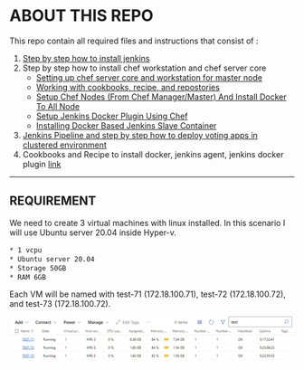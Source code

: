 # ABOUT THIS REPO

This repo contain all required files and instructions that consist of :
1. [Step by step how to install jenkins](./installing-jenkins.md)
2. Step by step how to install chef workstation and chef server core
    * [Setting up chef server core and workstation for master node](./installing-chef.md#setting-up-chef-server-core-and-workstation-for-master-node)
    * [Working with cookbooks, recipe, and repostories](./installing-chef.md#working-with-cookbooks-and-repositories)
    * [Setup Chef Nodes (From Chef Manager/Master) And Install Docker To All Node](./installing-chef.md#setup-chef-nodes-from-chef-managermaster-and-install-docker-to-all-node)
    * [Setup Jenkins Docker Plugin Using Chef](./installing-chef.md#setup-jenkins-docker-plugin-using-chef)
    * [Installing Docker Based Jenkins Slave Container](./installing-chef.md#installing-docker-based-jenkins-slave-container)
3. [Jenkins Pipeline and step by step how to deploy voting apps in clustered environment](./pipeline-instruction.md)
4. Cookbooks and Recipe to install docker, jenkins agent, jenkins docker plugin [link](./cookbooks/)

---

## REQUIREMENT

We need to create 3 virtual machines with linux installed. In this scenario I will use Ubuntu server 20.04 inside Hyper-v.

    * 1 vcpu
    * Ubuntu server 20.04
    * Storage 50GB
    * RAM 6GB

Each VM will be named with test-71 (172.18.100.71), test-72 (172.18.100.72), and test-73 (172.18.100.72).

![Hyper-V VM](./images/virtual-machine.png "3 Virtual Machines using Hyper-V")


